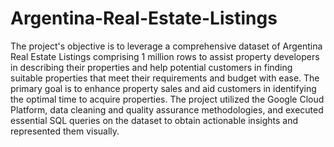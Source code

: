 # Argentina-Real-Estate-Listings
The project's objective is to leverage a comprehensive dataset of Argentina Real Estate Listings comprising 1 million rows to assist property developers in describing their properties and help potential customers in finding suitable properties that meet their requirements and budget with ease. The primary goal is to enhance property sales and aid customers in identifying the optimal time to acquire properties. The project utilized the Google Cloud Platform, data cleaning and quality assurance methodologies, and executed essential SQL queries on the dataset to obtain actionable insights and represented them visually.
